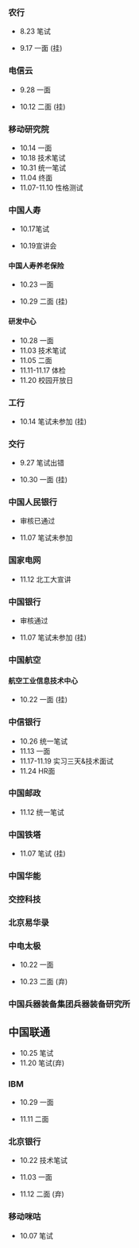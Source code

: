 ### 农行

+ 8.23 笔试

- 9.17 一面 (挂)

### 电信云

- 9.28 一面

- 10.12 二面  (挂)

### 移动研究院

- 10.14 一面
- 10.18 技术笔试
- 10.31 统一笔试
- 11.04 终面
- 11.07-11.10 性格测试

### 中国人寿

- 10.17笔试

- 10.19宣讲会

#### 中国人寿养老保险

- 10.23 一面

- 10.29 二面  (挂)

#### 研发中心

- 10.28 一面
- 11.03 技术笔试
- 11.05 二面
- 11.11-11.17 体检
- 11.20 校园开放日

### 工行

- 10.14 笔试未参加  (挂)

### 交行

- 9.27 笔试出错

- 10.30 一面  (挂)

### 中国人民银行

- 审核已通过

- 11.07 笔试未参加

### 国家电网

- 11.12 北工大宣讲

### 中国银行

- 审核通过

- 11.07 笔试未参加  (挂)

### 中国航空

#### 航空工业信息技术中心

- 10.22 一面  (挂)

### 中信银行

- 10.26 统一笔试
- 11.13 一面
- 11.17-11.19 实习三天&技术面试
- 11.24 HR面

### 中国邮政

- 11.12 统一笔试

### 中国铁塔

- 11.07 笔试 (挂)

### 中国华能

### 交控科技

### 北京易华录

### 中电太极

- 10.22 一面

- 10.23 二面 (弃)

### 中国兵器装备集团兵器装备研究所

## 中国联通

- 10.25 笔试
- 11.20 笔试(弃)

### IBM

- 10.29 一面

- 11.11 二面

### 北京银行

- 10.22 技术笔试

- 11.03 一面

- 11.12 二面 (弃)

### 移动咪咕

- 10.07 笔试



